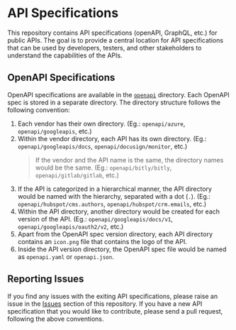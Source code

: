 # API Specifications

This repository contains API specifications (openAPI, GraphQL, etc.) for public APIs. The goal is to provide a central location for API specifications that can be used by developers, testers, and other stakeholders to understand the capabilities of the APIs.

## OpenAPI Specifications

OpenAPI specifications are available in the [`openapi`](./openapi/) directory. Each OpenAPI spec is stored in a separate directory. The directory structure follows the following convention:

1. Each vendor has their own directory. (Eg.: `openapi/azure`, `openapi/googleapis`, etc.)
2. Within the vendor directory, each API has its own directory. (Eg.: `openapi/googleapis/docs`, `openapi/docusign/monitor`, etc.)
    > If the vendor and the API name is the same, the directory names would be the same. (Eg.: `openapi/bitly/bitly`, `openapi/gitlab/gitlab`, etc.)
3. If the API is categorized in a hierarchical manner, the API directory would be named with the hierarchy, separated with a dot (`.`). (Eg.: `openapi/hubspot/cms.authors`, `openapi/hubspot/crm.emails`, etc.)
4. Within the API directory, another directory would be created for each version of the API. (Eg.: `openapi/googleapis/docs/v1`, `openapi/googleapis/oauth2/v2`, etc.)
5. Apart from the OpenAPI spec version directory, each API directory contains an `icon.png` file that contains the logo of the API.
6. Inside the API version directory, the OpenAPI spec file would be named as `openapi.yaml` or `openapi.json`.

## Reporting Issues

If you find any issues with the exiting API specifications, please raise an issue in the [Issues](https://github.com/wso2/api-specs/issues) section of this repository. If you have a new API specification that you would like to contribute, please send a pull request, following the above conventions.
